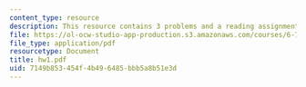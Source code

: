 ```yaml
---
content_type: resource
description: This resource contains 3 problems and a reading assignment.
file: https://ol-ocw-studio-app-production.s3.amazonaws.com/courses/6-776-high-speed-communication-circuits-spring-2005/7149b853454f4b496485bbb5a8b51e3d_hw1.pdf
file_type: application/pdf
resourcetype: Document
title: hw1.pdf
uid: 7149b853-454f-4b49-6485-bbb5a8b51e3d
---
```

